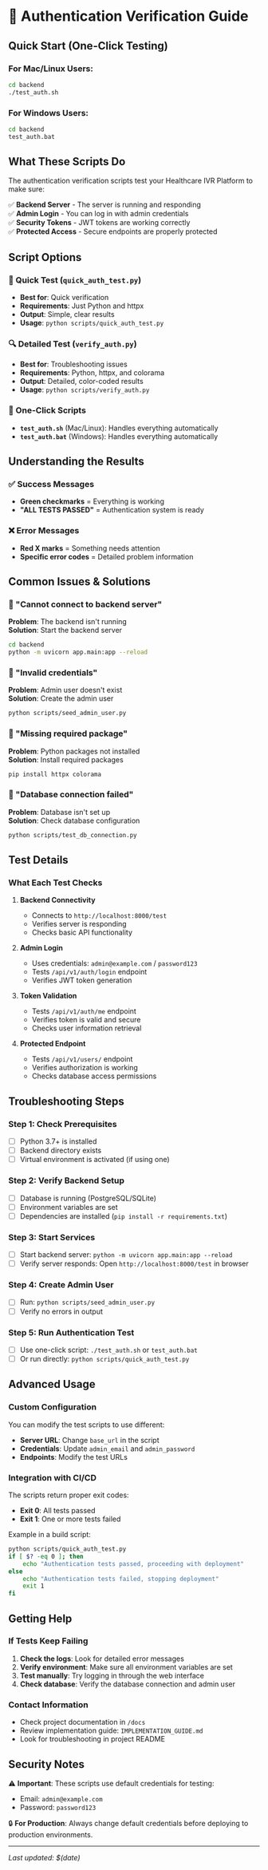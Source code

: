 # 🔐 Authentication Verification Guide

## Quick Start (One-Click Testing)

### For Mac/Linux Users:
```bash
cd backend
./test_auth.sh
```

### For Windows Users:
```cmd
cd backend
test_auth.bat
```

## What These Scripts Do

The authentication verification scripts test your Healthcare IVR Platform to make sure:

✅ **Backend Server** - The server is running and responding  
✅ **Admin Login** - You can log in with admin credentials  
✅ **Security Tokens** - JWT tokens are working correctly  
✅ **Protected Access** - Secure endpoints are properly protected  

## Script Options

### 🚀 Quick Test (`quick_auth_test.py`)
- **Best for**: Quick verification
- **Requirements**: Just Python and httpx
- **Output**: Simple, clear results
- **Usage**: `python scripts/quick_auth_test.py`

### 🔍 Detailed Test (`verify_auth.py`)
- **Best for**: Troubleshooting issues
- **Requirements**: Python, httpx, and colorama
- **Output**: Detailed, color-coded results
- **Usage**: `python scripts/verify_auth.py`

### 🎯 One-Click Scripts
- **`test_auth.sh`** (Mac/Linux): Handles everything automatically
- **`test_auth.bat`** (Windows): Handles everything automatically

## Understanding the Results

### ✅ Success Messages
- **Green checkmarks** = Everything is working
- **"ALL TESTS PASSED"** = Authentication system is ready

### ❌ Error Messages
- **Red X marks** = Something needs attention
- **Specific error codes** = Detailed problem information

## Common Issues & Solutions

### 🔧 "Cannot connect to backend server"
**Problem**: The backend isn't running  
**Solution**: Start the backend server
```bash
cd backend
python -m uvicorn app.main:app --reload
```

### 🔧 "Invalid credentials"
**Problem**: Admin user doesn't exist  
**Solution**: Create the admin user
```bash
python scripts/seed_admin_user.py
```

### 🔧 "Missing required package"
**Problem**: Python packages not installed  
**Solution**: Install required packages
```bash
pip install httpx colorama
```

### 🔧 "Database connection failed"
**Problem**: Database isn't set up  
**Solution**: Check database configuration
```bash
python scripts/test_db_connection.py
```

## Test Details

### What Each Test Checks

1. **Backend Connectivity**
   - Connects to `http://localhost:8000/test`
   - Verifies server is responding
   - Checks basic API functionality

2. **Admin Login**
   - Uses credentials: `admin@example.com` / `password123`
   - Tests `/api/v1/auth/login` endpoint
   - Verifies JWT token generation

3. **Token Validation**
   - Tests `/api/v1/auth/me` endpoint
   - Verifies token is valid and secure
   - Checks user information retrieval

4. **Protected Endpoint**
   - Tests `/api/v1/users/` endpoint
   - Verifies authorization is working
   - Checks database access permissions

## Troubleshooting Steps

### Step 1: Check Prerequisites
- [ ] Python 3.7+ is installed
- [ ] Backend directory exists
- [ ] Virtual environment is activated (if using one)

### Step 2: Verify Backend Setup
- [ ] Database is running (PostgreSQL/SQLite)
- [ ] Environment variables are set
- [ ] Dependencies are installed (`pip install -r requirements.txt`)

### Step 3: Start Services
- [ ] Start backend server: `python -m uvicorn app.main:app --reload`
- [ ] Verify server responds: Open `http://localhost:8000/test` in browser

### Step 4: Create Admin User
- [ ] Run: `python scripts/seed_admin_user.py`
- [ ] Verify no errors in output

### Step 5: Run Authentication Test
- [ ] Use one-click script: `./test_auth.sh` or `test_auth.bat`
- [ ] Or run directly: `python scripts/quick_auth_test.py`

## Advanced Usage

### Custom Configuration
You can modify the test scripts to use different:
- **Server URL**: Change `base_url` in the script
- **Credentials**: Update `admin_email` and `admin_password`
- **Endpoints**: Modify the test URLs

### Integration with CI/CD
The scripts return proper exit codes:
- **Exit 0**: All tests passed
- **Exit 1**: One or more tests failed

Example in a build script:
```bash
python scripts/quick_auth_test.py
if [ $? -eq 0 ]; then
    echo "Authentication tests passed, proceeding with deployment"
else
    echo "Authentication tests failed, stopping deployment"
    exit 1
fi
```

## Getting Help

### If Tests Keep Failing
1. **Check the logs**: Look for detailed error messages
2. **Verify environment**: Make sure all environment variables are set
3. **Test manually**: Try logging in through the web interface
4. **Check database**: Verify the database connection and admin user

### Contact Information
- Check project documentation in `/docs`
- Review implementation guide: `IMPLEMENTATION_GUIDE.md`
- Look for troubleshooting in project README

## Security Notes

⚠️ **Important**: These scripts use default credentials for testing:
- Email: `admin@example.com`
- Password: `password123`

🔒 **For Production**: Always change default credentials before deploying to production environments.

---

*Last updated: $(date)* 